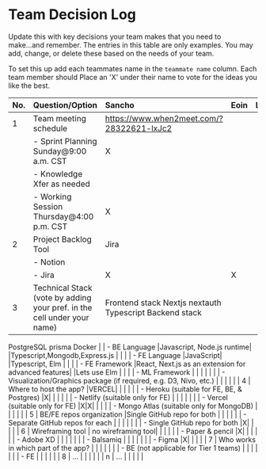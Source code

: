 # Team Decision Log

Update this with key decisions your team makes that you need to make...and 
remember. The entries in this table are only examples. You may add, change, or
delete these based on the needs of your team.

To set this up add each teammates name in the `teammate name` column. Each 
team member should Place an 'X' under their name to vote for the ideas 
you like the best.

| No. | Question/Option | Sancho | Eoin | LifeAsDev | gforce.97 |
| :--- | :--- | :--- | :--- | :--- | :--- |
| 1 | Team meeting schedule |https://www.when2meet.com/?28322621-lxJc2| | | |
|   |	- Sprint Planning Sunday@9:00 a.m. CST |X| | | |
|   |	- Knowledge Xfer as needed | | | | |
|   |	- Working Session Thursday@4:00 p.m. CST |X| | | |
| 2	| Project Backlog Tool |Jira| | | |
|   |	- Notion | | | | |
|   |	- Jira |X|X| | |
| 3	| Technical Stack (vote by adding your pref. in the cell under your name) | Frontend stack Nextjs nextauth Typescript Backend stack
PostgreSQL prisma Docker
|   |	- BE Language |Javascript, Node.js runtime| |Typescript,Mongodb,Express.js | |
|   |	- FE Language |JavaScript| |Typescript, Elm | |
|   |	- FE Framework |React, Next.js as an extension for advanced features| |Lets use Elm | |
|   |	- ML Framework | | | | |
|   |	- Visualization/Graphics package (if required, e.g. D3, Nivo, etc.) | | | | |
| 4	| Where to host the app? |VERCEL| | | |
|   |	- Heroku (suitable for FE, BE, & Postgres) |X| | | |
|   |	- Netlify (suitable only for FE) | | | | |
|   |	- Vercel (suitable only for FE) |X|X| | |
|   |	- Mongo Atlas (suitable only for MongoDB) | | | | |
| 5	| BE/FE repos organization |Single GitHub repo for both | | | |
|   |	- Separate GitHub repos for each | | | | |
|   |	- Single GitHub repo for both |X| | | |
| 6	| Wireframing tool | no wireframing tool| | | |
|   |	- Paper & pencil |X| | | |
|   |	- Adobe XD | | | | |
|   |	- Balsamiq | | | | |
|   |	- Figma |X| | | |
| 7	| Who works in which part of the app? | | | | |
|   | - BE (not applicable for Tier 1 teams) | | | | |
|   |	- FE | | | | |
| 8	| ... | | | | |
| n | ... | | | | |
